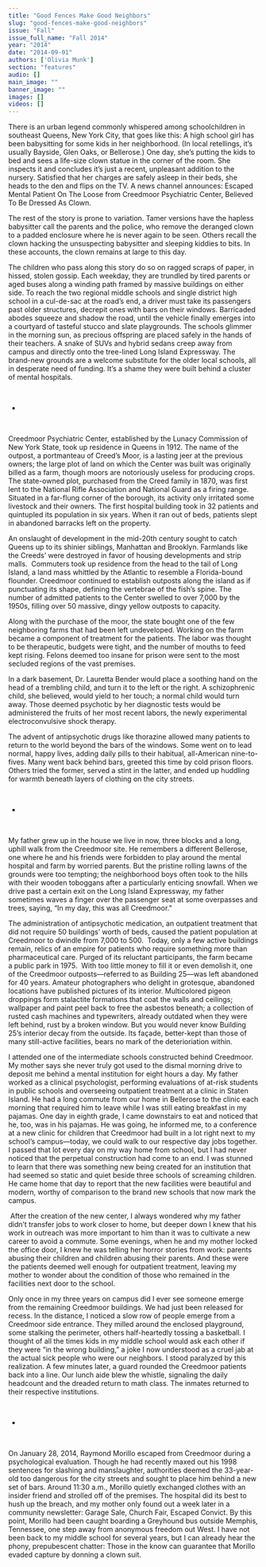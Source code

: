 ```yaml
---
title: "Good Fences Make Good Neighbors"
slug: "good-fences-make-good-neighbors"
issue: "Fall"
issue_full_name: "Fall 2014"
year: "2014"
date: "2014-09-01"
authors: ['Olivia Munk']
section: "features"
audio: []
main_image: ""
banner_image: ""
images: []
videos: []
---
```

There is an urban legend commonly whispered among schoolchildren in southeast Queens, New York City, that goes like this: A high school girl has been babysitting for some kids in her neighborhood. (In local retellings, it’s usually Bayside, Glen Oaks, or Bellerose.) One day, she’s putting the kids to bed and sees a life-size clown statue in the corner of the room. She inspects it and concludes it’s just a recent, unpleasant addition to the nursery. Satisfied that her charges are safely asleep in their beds, she heads to the den and flips on the TV. A news channel announces: Escaped Mental Patient On The Loose from Creedmoor Psychiatric Center, Believed To Be Dressed As Clown. 

The rest of the story is prone to variation. Tamer versions have the hapless babysitter call the parents and the police, who remove the deranged clown to a padded enclosure where he is never again to be seen. Others recall the clown hacking the unsuspecting babysitter and sleeping kiddies to bits. In these accounts, the clown remains at large to this day. 

The children who pass along this story do so on ragged scraps of paper, in hissed, stolen gossip. Each weekday, they are trundled by tired parents or aged buses along a winding path framed by massive buildings on either side. To reach the two regional middle schools and single district high school in a cul-de-sac at the road’s end, a driver must take its passengers past older structures, decrepit ones with bars on their windows. Barricaded abodes squeeze and shadow the road, until the vehicle finally emerges into a courtyard of tasteful stucco and slate playgrounds. The schools glimmer in the morning sun, as precious offspring are placed safely in the hands of their teachers. A snake of SUVs and hybrid sedans creep away from campus and directly onto the tree-lined Long Island Expressway. The brand-new grounds are a welcome substitute for the older local schools, all in desperate need of funding. It’s a shame they were built behind a cluster of mental hospitals.

 

*

 

Creedmoor Psychiatric Center, established by the Lunacy Commission of New York State, took up residence in Queens in 1912. The name of the outpost, a portmanteau of Creed’s Moor, is a lasting jeer at the previous owners; the large plot of land on which the Center was built was originally billed as a farm, though moors are notoriously useless for producing crops. The state-owned plot, purchased from the Creed family in 1870, was first lent to the National Rifle Association and National Guard as a firing range. Situated in a far-flung corner of the borough, its activity only irritated some livestock and their owners. The first hospital building took in 32 patients and quintupled its population in six years. When it ran out of beds, patients slept in abandoned barracks left on the property. 

An onslaught of development in the mid-20th century sought to catch Queens up to its shinier siblings, Manhattan and Brooklyn. Farmlands like the Creeds’ were destroyed in favor of housing developments and strip malls.  Commuters took up residence from the head to the tail of Long Island, a land mass whittled by the Atlantic to resemble a Florida-bound flounder. Creedmoor continued to establish outposts along the island as if punctuating its shape, defining the vertebrae of the fish’s spine. The number of admitted patients to the Center swelled to over 7,000 by the 1950s, filling over 50 massive, dingy yellow outposts to capacity. 

Along with the purchase of the moor, the state bought one of the few neighboring farms that had been left undeveloped. Working on the farm became a component of treatment for the patients. The labor was thought to be therapeutic, budgets were tight, and the number of mouths to feed kept rising. Felons deemed too insane for prison were sent to the most secluded regions of the vast premises. 

In a dark basement, Dr. Lauretta Bender would place a soothing hand on the head of a trembling child, and turn it to the left or the right. A schizophrenic child, she believed, would yield to her touch; a normal child would turn away. Those deemed psychotic by her diagnostic tests would be administered the fruits of her most recent labors, the newly experimental electroconvulsive shock therapy.

The advent of antipsychotic drugs like thorazine allowed many patients to return to the world beyond the bars of the windows. Some went on to lead normal, happy lives, adding daily pills to their habitual, all-American nine-to-fives. Many went back behind bars, greeted this time by cold prison floors. Others tried the former, served a stint in the latter, and ended up huddling for warmth beneath layers of clothing on the city streets. 

 

*

 

My father grew up in the house we live in now, three blocks and a long, uphill walk from the Creedmoor site. He remembers a different Bellerose, one where he and his friends were forbidden to play around the mental hospital and farm by worried parents. But the pristine rolling lawns of the grounds were too tempting; the neighborhood boys often took to the hills with their wooden toboggans after a particularly enticing snowfall. When we drive past a certain exit on the Long Island Expressway, my father sometimes waves a finger over the passenger seat at some overpasses and trees, saying, “In my day, this was all Creedmoor.” 

The administration of antipsychotic medication, an outpatient treatment that did not require 50 buildings’ worth of beds, caused the patient population at Creedmoor to dwindle from 7,000 to 500.  Today, only a few active buildings remain, relics of an empire for patients who require something more than pharmaceutical care. Purged of its reluctant participants, the farm became a public park in 1975.  With too little money to fill it or even demolish it, one of the Creedmoor outposts—referred to as Building 25—was left abandoned for 40 years. Amateur photographers who delight in grotesque, abandoned locations have published pictures of its interior. Multicolored pigeon droppings form stalactite formations that coat the walls and ceilings; wallpaper and paint peel back to free the asbestos beneath; a collection of rusted cash machines and typewriters, already outdated when they were left behind, rust by a broken window. But you would never know Building 25’s interior decay from the outside. Its façade, better-kept than those of many still-active facilities, bears no mark of the deterioriation within. 

I attended one of the intermediate schools constructed behind Creedmoor. My mother says she never truly got used to the dismal morning drive to deposit me behind a mental institution for eight hours a day. My father worked as a clinical psychologist, performing evaluations of at-risk students in public schools and overseeing outpatient treatment at a clinic in Staten Island. He had a long commute from our home in Bellerose to the clinic each morning that required him to leave while I was still eating breakfast in my pajamas. One day in eighth grade, I came downstairs to eat and noticed that he, too, was in his pajamas. He was going, he informed me, to a conference at a new clinic for children that Creedmoor had built in a lot right next to my school’s campus—today, we could walk to our respective day jobs together. I passed that lot every day on my way home from school, but I had never noticed that the perpetual construction had come to an end. I was stunned to learn that there was something new being created for an institution that had seemed so static and quiet beside three schools of screaming children. He came home that day to report that the new facilities were beautiful and modern, worthy of comparison to the brand new schools that now mark the campus. 

 After the creation of the new center, I always wondered why my father didn’t transfer jobs to work closer to home, but deeper down I knew that his work in outreach was more important to him than it was to cultivate a new career to avoid a commute. Some evenings, when he and my mother locked the office door, I knew he was telling her horror stories from work: parents abusing their children and children abusing their parents. And these were the patients deemed well enough for outpatient treatment, leaving my mother to wonder about the condition of those who remained in the facilities next door to the school. 

Only once in my three years on campus did I ever see someone emerge from the remaining Creedmoor buildings. We had just been released for recess. In the distance, I noticed a slow row of people emerge from a Creedmoor side entrance. They milled around the enclosed playground, some stalking the perimeter, others half-heartedly tossing a basketball. I thought of all the times kids in my middle school would ask each other if they were “in the wrong building,” a joke I now understood as a cruel jab at the actual sick people who were our neighbors. I stood paralyzed by this realization. A few minutes later, a guard rounded the Creedmoor patients back into a line. Our lunch aide blew the whistle, signaling the daily headcount and the dreaded return to math class. The inmates returned to their respective institutions. 

 

*

 

On January 28, 2014, Raymond Morillo escaped from Creedmoor during a psychological evaluation. Though he had recently maxed out his 1998 sentences for slashing and manslaughter, authorities deemed the 33-year-old too dangerous for the city streets and sought to place him behind a new set of bars. Around 11:30 a.m., Morillo quietly exchanged clothes with an insider friend and strolled off of the premises. The hospital did its best to hush up the breach, and my mother only found out a week later in a community newsletter: Garage Sale, Church Fair, Escaped Convict. By this point, Morillo had been caught boarding a Greyhound bus outside Memphis, Tennessee, one step away from anonymous freedom out West. I have not been back to my middle school for several years, but I can already hear the phony, prepubescent chatter: Those in the know can guarantee that Morillo evaded capture by donning a clown suit.  

